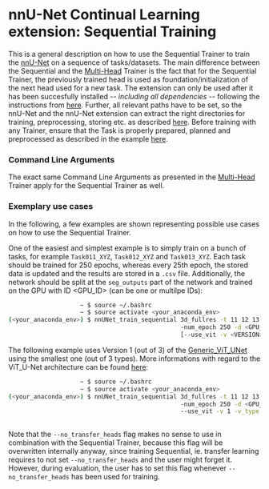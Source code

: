 # nnU-Net Continual Learning extension: Sequential Training

This is a general description on how to use the Sequential Trainer to train the [nnU-Net](https://github.com/MIC-DKFZ/nnUNet) on a sequence of tasks/datasets. The main difference between the Sequential and the [Multi-Head](multihead_training.md) Trainer is the fact that for the Sequential Trainer, the previously trained head is used as foundation/initialization of the next head used for a new task. The extension can only be used after it has been succesfully installed *-- including all dependencies --* following the instructions from [here](https://github.com/camgbus/Lifelong-nnUNet/blob/continual_learning/README.md#installation). Further, all relevant paths have to be set, so the nnU-Net and the nnU-Net extension can extract the right directories for training, preprocessing, storing etc. as described [here](https://github.com/MIC-DKFZ/nnUNet/blob/master/documentation/setting_up_paths.md). Before training with any Trainer, ensure that the Task is properly prepared, planned and preprocessed as described in the example [here](https://github.com/MIC-DKFZ/nnUNet/blob/master/documentation/training_example_Hippocampus.md).

### Command Line Arguments
The exact same Command Line Arguments as presented in the [Multi-Head](multihead_training.md) Trainer apply for the Sequential Trainer as well.

### Exemplary use cases
In the following, a few examples are shown representing possible use cases on how to use the Sequential Trainer.

One of the easiest and simplest example is to simply train on a bunch of tasks, for example `Task011_XYZ`, `Task012_XYZ` and `Task013_XYZ`. Each task should be trained for 250 epochs, whereas every 25th epoch, the stored data is updated and the results are stored in a `.csv` file. Additionally, the network should be split at the `seg_outputs` part of the network and trained on the GPU with ID <GPU_ID> (can be one or multilpe IDs):
```bash
                    ~ $ source ~/.bashrc
                    ~ $ source activate <your_anaconda_env>
(<your_anaconda_env>) $ nnUNet_train_sequential 3d_fullres -t 11 12 13 -f 0
                                                -num_epoch 250 -d <GPU_ID> -save_interval 25 -s seg_outputs --store_csv
                                                [--use_vit -v <VERSION> -v_type <TYPE> ...]
```

The following example uses Version 1 (out of 3) of the [Generic_ViT_UNet](https://github.com/camgbus/Lifelong-nnUNet/blob/continual_learning/nnunet_ext/network_architecture/generic_ViT_UNet.py#L14) using the smallest one (out of 3 types). More informations with regard to the ViT_U-Net architecture can be found [here](https://github.com/camgbus/Lifelong-nnUNet/blob/ViT_U-Net/documentation/ViT_U-Net.md):
```bash
                    ~ $ source ~/.bashrc
                    ~ $ source activate <your_anaconda_env>
(<your_anaconda_env>) $ nnUNet_train_sequential 3d_fullres -t 11 12 13 -f 0
                                                -num_epoch 250 -d <GPU_ID> -save_interval 25 -s seg_outputs --store_csv
                                                --use_vit -v 1 -v_type base [--use_mult_gpus ...]
                             
```

Note that the `--no_transfer_heads` flag makes no sense to use in combination with the Sequential Trainer, because this flag will be overwritten internally anyway, since training Sequential, ie. transfer learning requires to not set `--no_transfer_heads` and the user might forget it. However, during evaluation, the user has to set this flag whenever `--no_transfer_heads` has been used for training.
